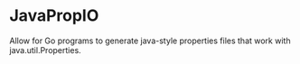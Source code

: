 JavaPropIO
======

Allow for Go programs to generate java-style properties files that work
with java.util.Properties.


